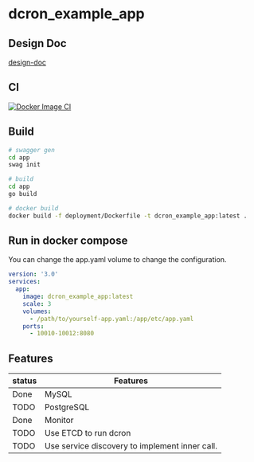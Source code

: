 # dcron_example_app

## Design Doc

[design-doc](documentation/design-doc.md)

## CI 

[![Docker Image CI](https://github.com/dxyinme/dcron_example_app/actions/workflows/docker-image.yml/badge.svg?branch=main)](https://github.com/dxyinme/dcron_example_app/actions/workflows/docker-image.yml)

## Build

```bash
# swagger gen
cd app
swag init
```

```bash
# build
cd app
go build 
```

```bash
# docker build
docker build -f deployment/Dockerfile -t dcron_example_app:latest .
```

## Run in docker compose

You can change the app.yaml volume to change the configuration.
```yaml
version: '3.0'
services:
  app:
    image: dcron_example_app:latest
    scale: 3
    volumes:
      - /path/to/yourself-app.yaml:/app/etc/app.yaml
    ports:
      - 10010-10012:8080
```

## Features

 status | Features
---|---
Done|MySQL
TODO|PostgreSQL
Done|Monitor
TODO|Use ETCD to run dcron
TODO|Use service discovery to implement inner call.

